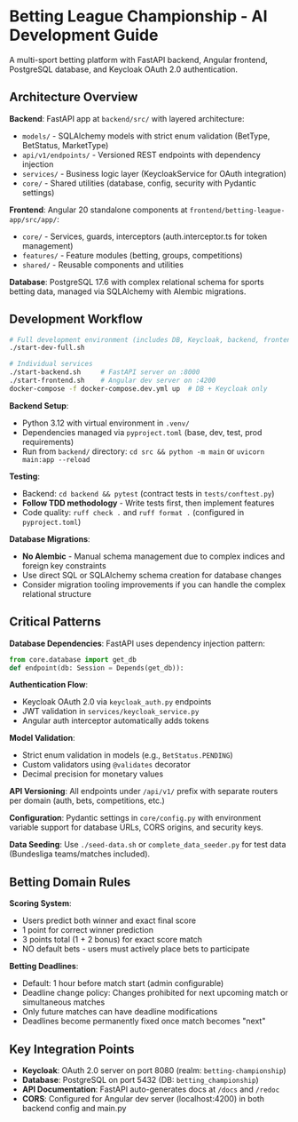 # Betting League Championship - AI Development Guide

A multi-sport betting platform with FastAPI backend, Angular frontend, PostgreSQL database, and Keycloak OAuth 2.0 authentication.

## Architecture Overview

**Backend**: FastAPI app at `backend/src/` with layered architecture:
- `models/` - SQLAlchemy models with strict enum validation (BetType, BetStatus, MarketType)
- `api/v1/endpoints/` - Versioned REST endpoints with dependency injection
- `services/` - Business logic layer (KeycloakService for OAuth integration)
- `core/` - Shared utilities (database, config, security with Pydantic settings)

**Frontend**: Angular 20 standalone components at `frontend/betting-league-app/src/app/`:
- `core/` - Services, guards, interceptors (auth.interceptor.ts for token management)
- `features/` - Feature modules (betting, groups, competitions)
- `shared/` - Reusable components and utilities

**Database**: PostgreSQL 17.6 with complex relational schema for sports betting data, managed via SQLAlchemy with Alembic migrations.

## Development Workflow

```bash
# Full development environment (includes DB, Keycloak, backend, frontend)
./start-dev-full.sh

# Individual services
./start-backend.sh     # FastAPI server on :8000
./start-frontend.sh    # Angular dev server on :4200
docker-compose -f docker-compose.dev.yml up  # DB + Keycloak only
```

**Backend Setup**:
- Python 3.12 with virtual environment in `.venv/`
- Dependencies managed via `pyproject.toml` (base, dev, test, prod requirements)
- Run from `backend/` directory: `cd src && python -m main` or `uvicorn main:app --reload`

**Testing**: 
- Backend: `cd backend && pytest` (contract tests in `tests/conftest.py`)
- **Follow TDD methodology** - Write tests first, then implement features
- Code quality: `ruff check .` and `ruff format .` (configured in `pyproject.toml`)

**Database Migrations**:
- **No Alembic** - Manual schema management due to complex indices and foreign key constraints
- Use direct SQL or SQLAlchemy schema creation for database changes
- Consider migration tooling improvements if you can handle the complex relational structure

## Critical Patterns

**Database Dependencies**: FastAPI uses dependency injection pattern:
```python
from core.database import get_db
def endpoint(db: Session = Depends(get_db)):
```

**Authentication Flow**: 
- Keycloak OAuth 2.0 via `keycloak_auth.py` endpoints
- JWT validation in `services/keycloak_service.py`
- Angular auth interceptor automatically adds tokens

**Model Validation**: 
- Strict enum validation in models (e.g., `BetStatus.PENDING`)
- Custom validators using `@validates` decorator
- Decimal precision for monetary values

**API Versioning**: All endpoints under `/api/v1/` prefix with separate routers per domain (auth, bets, competitions, etc.)

**Configuration**: Pydantic settings in `core/config.py` with environment variable support for database URLs, CORS origins, and security keys.

**Data Seeding**: Use `./seed-data.sh` or `complete_data_seeder.py` for test data (Bundesliga teams/matches included).

## Betting Domain Rules

**Scoring System**: 
- Users predict both winner and exact final score
- 1 point for correct winner prediction
- 3 points total (1 + 2 bonus) for exact score match
- NO default bets - users must actively place bets to participate

**Betting Deadlines**:
- Default: 1 hour before match start (admin configurable)
- Deadline change policy: Changes prohibited for next upcoming match or simultaneous matches
- Only future matches can have deadline modifications
- Deadlines become permanently fixed once match becomes "next"

## Key Integration Points

- **Keycloak**: OAuth 2.0 server on port 8080 (realm: `betting-championship`)
- **Database**: PostgreSQL on port 5432 (DB: `betting_championship`)
- **API Documentation**: FastAPI auto-generates docs at `/docs` and `/redoc`
- **CORS**: Configured for Angular dev server (localhost:4200) in both backend config and main.py
